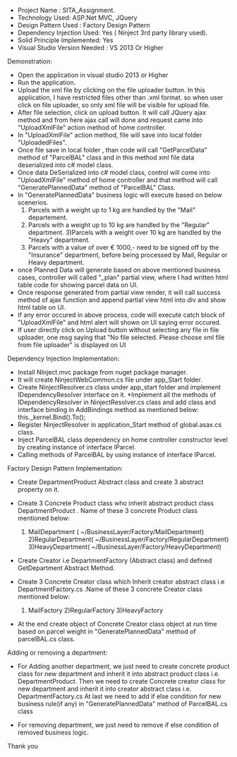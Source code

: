  * Project Name : SITA_Assignment.
 * Technology Used: ASP.Net MVC, JQuery
 * Design Pattern Used : Factory Design Pattern
 * Dependency Injection Used: Yes ( Ninject 3rd party library used).
 * Solid Principle Implemented: Yes
 * Visual Studio Version Needed : VS 2013 Or Higher
 
 Demonstration:
 
 * Open the application in visual studio 2013 or Higher
 * Run the application.
 * Upload the xml file by clicking on the file uploader button. In this application, I have restricted files other than .xml format. so when user click on file uploader, so only xml file will be visible for upload file.
 * After file selection, click on upload button. It will call JQuery ajax method and from here ajax call will done and request came into "UploadXmlFile" action method of home controller.
 * In "UploadXmlFile" action method, file will save into local folder "UploadedFiles".
 * Once file save in local folder , than code will call "GetParcelData" method of "ParcelBAL" class and in this method xml file data deserialized into c# model class.
 * Once data DeSerialized into c# model class, control will come into "UploadXmlFile" method of home controller and that method will call "GeneratePlannedData" method of "ParcelBAL" Class.
 * In "GeneratePlannedData" business logic will execute based on below scenerios.
	1) Parcels with a weight up to 1 kg are handled by the "Mail" departement.
	2) Parcels with a weight up to 10 kg are handled by the "Regular" department.
	3)Parcels with a weight over 10 kg are handled by the "Heavy" department.
	4) Parcels with a value of over € 1000,- need to be signed off by the "Insurance" department, before being processed by Mail, Regular or Heavy department.
 * once Planned Data will generate based on above mentioned business cases, controller will called "_plan" partial view, where I had written html table code for showing parcel data on UI.
 * Once response generated from partial view render, it will call success method of ajax function and append partial view html into div and show html table on UI.
 * If any error occured in above process, code will execute catch block of "UploadXmlFile" and html alert will shown on UI saying error occured.
 * If user directly click on Upload button without selecting any file in file uploader, one msg saying that "No file selected. Please choose xml file from file uploader" is displayed on UI
 
 Dependency Injection Implementation:
 
 * Install NInject.mvc package from nuget package manager.
 * It will create NinjectWebCommon.cs file under app_Start folder.
 * Create NinjectResolver.cs class under app_start folder and implement IDependencyResolver interface on it.
 *Implement all the methods of IDependencyResolver in NinjectResolver.cs class and add class and interface binding in AddBindings method as mentioned below:
	this._kernel.Bind<IParcel>().To<ParcelBAL>();
 * Register NinjectResolver in application_Start method of global.asax.cs class.
 * Inject ParcelBAL class dependency on home controller constructor level by creating instance of interface IParcel.
 * Calling methods of ParcelBAL by using instance of interface IParcel.
 
 Factory Design Pattern Implementation:
 
 * Create DepartmentProduct Abstract class and create 3 abstract property on it.
 * Create 3 Concrete Product class who inherit abstract product class DepartmentProduct . Name of these 3 concrete Product class mentioned below:
	1) MailDepartment ( ~/BusinessLayer/Factory/MailDepartment)
	2)RegularDepartment( ~/BusinessLayer/Factory/RegularDepartment)
	3)HeavyDepartment( ~/BusinessLayer/Factory/HeavyDepartment)
 * Create Creator i.e DepartmentFactory (Abstract class) and defined GetDepartment Abstract Method.
 * Create 3 Concrete Creator class which Inherit creator abstract class i.e DepartmentFactory.cs .Name of these 3 concrete Creator class mentioned below:
	1) MailFactory
	2)RegularFactory
	3)HeavyFactory
	
 * At the end create object of Concrete Creator  class object at run time based on parcel weight in "GeneratePlannedData" method of parcelBAL.cs class.
 
 Adding or removing a department:
 
 * For Adding another department, we just need to create concrete product class for new department and inherit it into abstract product class i.e. DepartmentProduct.
 Then we need to create Concrete creator class for new department and inherit it into creator abstract class i.e. DepartmentFactory.cs
 At last we need to add if else condition for new business rule(if any) in "GeneratePlannedData" method of ParcelBAL.cs class
 
 * For removing department, we just need to remove if else condition of removed business logic.
 
 
 Thank you 
 
